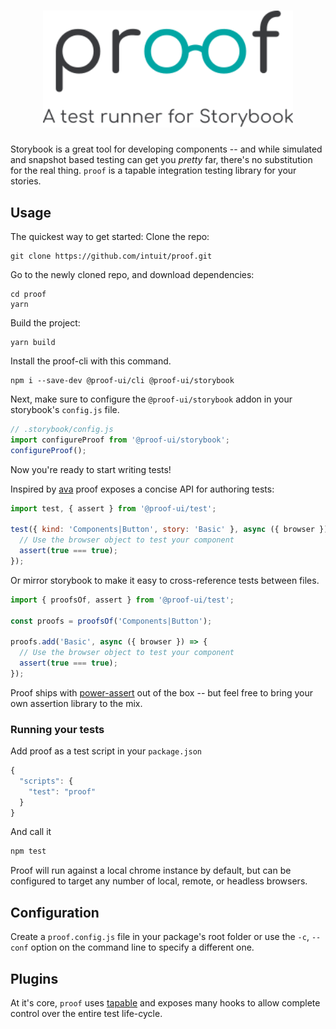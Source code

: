 <h1 align="center">
<img width="400" alt="proof" src="./packages/docs/src/media/proof.color.text.svg">
</h1>

Storybook is a great tool for developing components -- and while simulated and snapshot based testing can get you _pretty_ far, there's no substitution for the real thing. `proof` is a tapable integration testing library for your stories.

## Usage

The quickest way to get started: 
Clone the repo:

```
git clone https://github.com/intuit/proof.git
```

Go to the newly cloned repo, and download dependencies:

```
cd proof
yarn
```

Build the project:

```
yarn build
```

Install the proof-cli with this command.

```
npm i --save-dev @proof-ui/cli @proof-ui/storybook
```

Next, make sure to configure the `@proof-ui/storybook` addon in your storybook's `config.js` file.

```javascript
// .storybook/config.js
import configureProof from '@proof-ui/storybook';
configureProof();
```

Now you're ready to start writing tests!

Inspired by [ava](https://github.com/avajs/ava) proof exposes a concise API for authoring tests:

```javascript
import test, { assert } from '@proof-ui/test';

test({ kind: 'Components|Button', story: 'Basic' }, async ({ browser }) => {
  // Use the browser object to test your component
  assert(true === true);
});
```

Or mirror storybook to make it easy to cross-reference tests between files.

```javascript
import { proofsOf, assert } from '@proof-ui/test';

const proofs = proofsOf('Components|Button');

proofs.add('Basic', async ({ browser }) => {
  // Use the browser object to test your component
  assert(true === true);
});
```

Proof ships with [power-assert](https://github.com/power-assert-js/power-assert) out of the box -- but feel free to bring your own assertion library to the mix.

### Running your tests

Add proof as a test script in your `package.json`

```javascript
{
  "scripts": {
    "test": "proof"
  }
}
```

And call it

```bash
npm test
```

Proof will run against a local chrome instance by default, but can be configured to target any number of local, remote, or headless browsers.

## Configuration

Create a `proof.config.js` file in your package's root folder or use the `-c`, `--conf` option on the command line to specify a different one.

## Plugins

At it's core, `proof` uses [tapable](https://github.com/webpack/tapable) and exposes many hooks to allow complete control over the entire test life-cycle.
